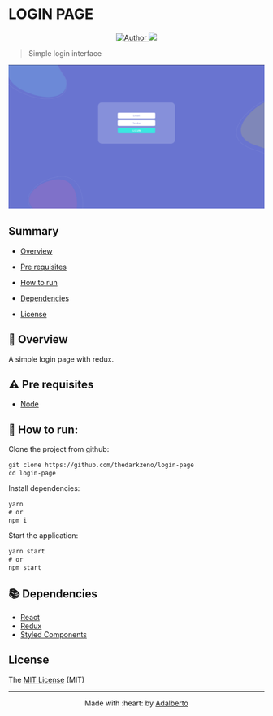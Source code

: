 # LOGIN PAGE

<p align="center">
  <a href="https://github.com/thedarkzeno">
        <img src="https://img.shields.io/badge/Author-thedarkzeno-brightgreen" alt="Author" />
    </a>
  <img src="http://img.shields.io/static/v1?label=License&message=MIT&color=green"/>
</p>


> Simple login interface

<p align="center"><img src="./screenshots/1.png"/></p>

## Summary 

- [Overview ](#eyes-overview)

- [Pre requisites](#warning-pre-requisites)

- [How to run](#construction_worker-how-to-run)

- [Dependencies](#books-dependecies)

- [License](#license)

## :eyes: Overview 

<p align="justify">
  A simple login page with redux.
</p>



## :warning: Pre requisites

- [Node](https://nodejs.org/en/download/)


## :construction_worker: How to run:

Clone the project from github:

```shell
git clone https://github.com/thedarkzeno/login-page
cd login-page
```

Install dependencies:

```shell
yarn
# or
npm i
```

Start the application:

```shell
yarn start
# or
npm start
```

## :books: Dependencies 

- [React](https://pt-br.reactjs.org/docs/create-a-new-react-app.html)
- [Redux](https://redux.js.org/)
- [Styled Components](https://styled-components.com/)


## License

The [MIT License]() (MIT)


---

<p align="center">
Made with :heart: by <a href="https://www.linkedin.com/in/adalberto-junior-62618a176/">Adalberto</a>
</p>

